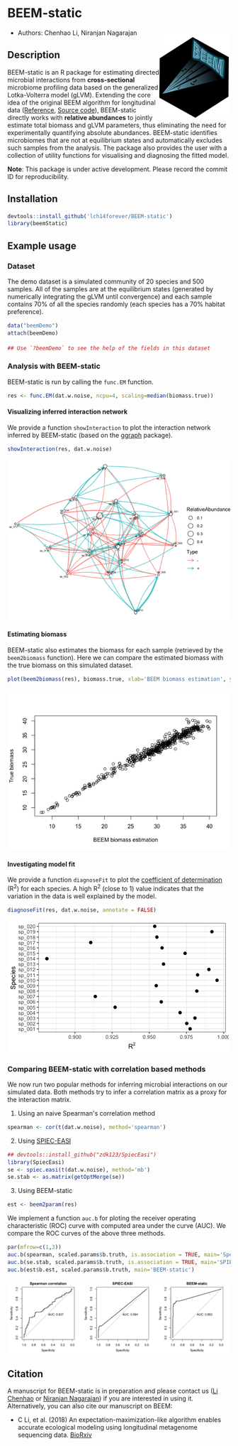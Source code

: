 # BEEM-static
 
 <img src="logo.png" height="200" align="right" />

 - Authors: Chenhao Li, Niranjan Nagarajan
 
## Description

BEEM-static is an R package for estimating directed microbial interactions from **cross-sectional** microbiome profiling data based on the generalized Lotka-Volterra model (gLVM). Extending the core idea of the original BEEM algorithm for longitudinal data ([Reference](https://www.biorxiv.org/content/early/2018/07/17/288803), [Source code](https://github.com/CSB5/BEEM)), BEEM-static directly works with **relative abundances** to jointly estimate total biomass and gLVM parameters, thus eliminating the need for experimentally quantifying absolute abundances. BEEM-static identifies microbiomes that are not at equilibrium states and automatically excludes such samples from the analysis. The package also provides the user with a collection of utility functions for visualising and diagnosing the fitted model.

**Note**: This package is under active development. Please record the commit ID for reproducibility.

## Installation

```r
devtools::install_github('lch14forever/BEEM-static')
library(beemStatic)
```

## Example usage

### Dataset

The demo dataset is a simulated community of 20 species and 500 samples. All of the samples are at the equilibrium states (generated by numerically integrating the gLVM until convergence) and each sample contains 70% of all the species randomly (each species has a 70% habitat preference). 

```r
data("beemDemo")
attach(beemDemo)

## Use `?beemDemo` to see the help of the fields in this dataset
```

### Analysis with BEEM-static

BEEM-static is run by calling the `func.EM` function.

```r
res <- func.EM(dat.w.noise, ncpu=4, scaling=median(biomass.true))
```

#### Visualizing inferred interaction network

We provide a function `showInteraction` to plot the interaction network inferred by BEEM-static (based on the [ggraph](https://github.com/thomasp85/ggraph) package).

```r
showInteraction(res, dat.w.noise)
```
![](vignettes/network.png)

#### Estimating biomass

BEEM-static also estimates the biomass for each sample (retrieved by the `beem2biomass` function). Here we can compare the estimated biomass with the true biomass on this simulated dataset.

```r
plot(beem2biomass(res), biomass.true, xlab='BEEM biomass estimation', ylab='True biomass')
```
![](vignettes/biomass_compare.png)

#### Investigating model fit

We provide a function `diagnoseFit` to plot the [coefficient of determination](https://en.wikipedia.org/wiki/Coefficient_of_determination) (R<sup>2</sup>) for each species. A high R<sup>2</sup> (close to 1) value indicates that the variation in the data is well explained by the model.

```r
diagnoseFit(res, dat.w.noise, annotate = FALSE)
```
![](vignettes/beem_fit.png)


### Comparing BEEM-static with correlation based methods

We now run two popular methods for inferring microbial interactions on our simulated data. Both methods try to infer a correlation matrix as a proxy for the interaction matrix.

1. Using an naive Spearman's correlation method

```r
spearman <- cor(t(dat.w.noise), method='spearman')
```

2. Using [SPIEC-EASI](https://github.com/zdk123/SpiecEasi)
```r
## devtools::install_github("zdk123/SpiecEasi")
library(SpiecEasi)
se <- spiec.easi(t(dat.w.noise), method='mb')
se.stab <- as.matrix(getOptMerge(se))
```

3. Using BEEM-static

```r
est <- beem2param(res)
```

We implement a function `auc.b` for ploting the receiver operating characteristic (ROC) curve with computed area under the curve (AUC). We compare the ROC curves of the above three methods.

```r
par(mfrow=c(1,3))
auc.b(spearman, scaled.params$b.truth, is.association = TRUE, main='Spearman correlation')
auc.b(se.stab, scaled.params$b.truth, is.association = TRUE, main='SPIEC-EASI')
auc.b(est$b.est, scaled.params$b.truth, main='BEEM-static')
```

![](vignettes/param_compare.png)

## Citation

A manuscript for BEEM-static is in preparation and please contact us ([Li Chenhao](mailto:lich@gis.a-star.edu.sg) or [Niranjan Nagarajan](mailto:nagarajann@gis.a-star.edu.sg)) if you are interested in using it. Alternatively, you can also cite our manuscript on BEEM:

 - C Li, et al. (2018) An expectation-maximization-like algorithm enables accurate ecological modeling using longitudinal metagenome sequencing data. [BioRxiv](https://www.biorxiv.org/content/early/2018/07/17/288803)
